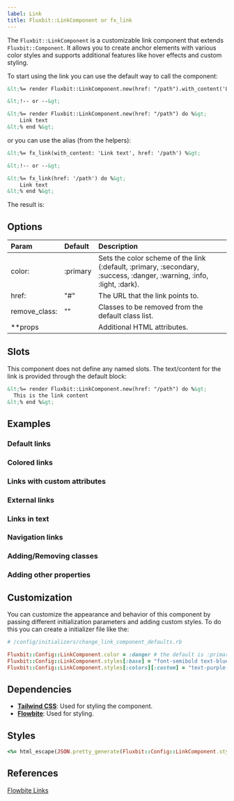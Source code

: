 ```yaml
---
label: Link
title: Fluxbit::LinkComponent or fx_link
---
```


The `Fluxbit::LinkComponent` is a customizable link component that extends `Fluxbit::Component`.
It allows you to create anchor elements with various color styles and supports additional features like hover effects and custom styling.

To start using the link you can use the default way to call the component:

```html
&lt;%= render Fluxbit::LinkComponent.new(href: "/path").with_content('Link text') %&gt;

&lt;!-- or --&gt;

&lt;%= render Fluxbit::LinkComponent.new(href: "/path") do %&gt;
    Link text
&lt;% end %&gt;
```

or you can use the alias (from the helpers):

```html
&lt;%= fx_link(with_content: 'Link text', href: '/path') %&gt;

&lt;!-- or --&gt;

&lt;%= fx_link(href: '/path') do %&gt;
    Link text
&lt;% end %&gt;
```

The result is:

<lookbook-embed app="/lookbook/" preview="Fluxbit::Components::LinkComponentPreview" scenario="default" panels="params,source"></lookbook-embed>

## Options

| Param              | Default  | Description
|:-------------------|:---------|:------------
| color:             | :primary | Sets the color scheme of the link (:default, :primary, :secondary, :success, :danger, :warning, :info, :light, :dark).
| href:              | "#"      | The URL that the link points to.
| remove_class:      | ""       | Classes to be removed from the default class list.
| **props            |          | Additional HTML attributes.

## Slots

This component does not define any named slots. The text/content for the link is provided through the default block:

```html
&lt;%= render Fluxbit::LinkComponent.new(href: "/path") do %&gt;
  This is the link content
&lt;% end %&gt;
```

## Examples

### Default links

<lookbook-embed app="/lookbook/" preview="Fluxbit::Components::LinkComponentPreview" scenario="default_links" panels="source"></lookbook-embed>

### Colored links

<lookbook-embed app="/lookbook/" preview="Fluxbit::Components::LinkComponentPreview" scenario="colored_links" panels="source"></lookbook-embed>

### Links with custom attributes

<lookbook-embed app="/lookbook/" preview="Fluxbit::Components::LinkComponentPreview" scenario="links_with_attributes" panels="source"></lookbook-embed>

### External links

<lookbook-embed app="/lookbook/" preview="Fluxbit::Components::LinkComponentPreview" scenario="external_links" panels="source"></lookbook-embed>

### Links in text

<lookbook-embed app="/lookbook/" preview="Fluxbit::Components::LinkComponentPreview" scenario="links_in_text" panels="source"></lookbook-embed>

### Navigation links

<lookbook-embed app="/lookbook/" preview="Fluxbit::Components::LinkComponentPreview" scenario="navigation_links" panels="source"></lookbook-embed>

### Adding/Removing classes

<lookbook-embed app="/lookbook/" preview="Fluxbit::Components::LinkComponentPreview" scenario="adding_removing_classes" panels="source"></lookbook-embed>

### Adding other properties

<lookbook-embed app="/lookbook/" preview="Fluxbit::Components::LinkComponentPreview" scenario="adding_other_properties" panels="source"></lookbook-embed>

## Customization

You can customize the appearance and behavior of this component by passing different initialization parameters and adding custom styles.
To do this you can create a initializer file like the:

```ruby
# /config/initializers/change_link_component_defaults.rb

Fluxbit::Config::LinkComponent.color = :danger # the default is :primary
Fluxbit::Config::LinkComponent.styles[:base] = "font-semibold text-blue-700 dark:text-blue-600 hover:text-blue-800" # customize base styling
Fluxbit::Config::LinkComponent.styles[:colors][:custom] = "text-purple-600 dark:text-purple-500 hover:text-purple-800"
```

## Dependencies

- [**Tailwind CSS**](https://tailwindcss.com/): Used for styling the component.
- [**Flowbite**](https://flowbite.com/): Used for styling.

## Styles

```ruby
<%= html_escape(JSON.pretty_generate(Fluxbit::Config::LinkComponent.styles)) %>
```

## References

[Flowbite Links](https://flowbite.com/docs/typography/links/)